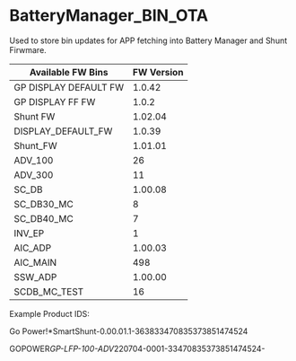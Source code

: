 # BatteryManager_BIN_OTA


Used to store bin updates for APP fetching into Battery Manager and Shunt Firwmare. 


|  Available FW Bins  | FW Version|
|---------------------|-----------|
|GP DISPLAY DEFAULT FW|  1.0.42   |
|  GP DISPLAY FF FW   |  1.0.2    |
|       Shunt FW      |  1.02.04  |
| DISPLAY_DEFAULT_FW  |  1.0.39   |
|       Shunt_FW      |  1.01.01  |
|       ADV_100       |  26       |
|       ADV_300       |  11       |
|       SC_DB         |  1.00.08  | 
|       SC_DB30_MC    |  8        | 
|       SC_DB40_MC    |  7        | 
|       INV_EP        |  1        |
|       AIC_ADP       |  1.00.03  |
|       AIC_MAIN      |  498      |
|       SSW_ADP       |  1.00.00  |
|       SCDB_MC_TEST  |  16       |


Example Product IDS:

Go Power!*SmartShunt-0.00.01.1-363833470835373851474524

GOPOWER*GP-LFP-100-ADV*220704-0001-33470835373851474524-
